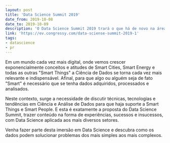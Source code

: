 ```yaml
---
layout: post
title: 'Data Science Summit 2019'
date_from: 2019-10-08
date_to: 2019-10-09
description: 'O Data Science Summit 2019 trará o que há de novo na área de Ciência de Dados.'
link: 'https://ev.congressy.com/data-sciense-summit-2019-1'
tags:
- datascience
- pr
---
```


Em um mundo cada vez mais digital, onde vemos crescer exponencialmente conceitos e atitudes de Smart Cities, Smart Energy e todas as outras "Smart Things" a Ciência de Dados se torna cada vez mais relevante e indispensável. Afinal, para que algo ou alguém seja de fato "Smart" é necessário que se tenha dados adquiridos, processados e analisados.

Neste contexto, surge a necessidade de discutir técnicas, tecnologias e tendências em Ciência e Análise de Dados para que haja suporte a Smart Things e Smart People. 
E esta é exatamente a proposta do Data Science Summit, trazer conteúdo na forma de experiências, sucessos e insucessos, com Data Science aplicada aos mais diversos setores. 

Venha fazer parte desta imersão em Data Science e descubra como os dados podem solucionar problemas dos mais simples aos mais complexos.
